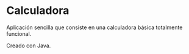 # Calculadora

Aplicación sencilla que consiste en una calculadora básica totalmente funcional.

Creado con Java.
